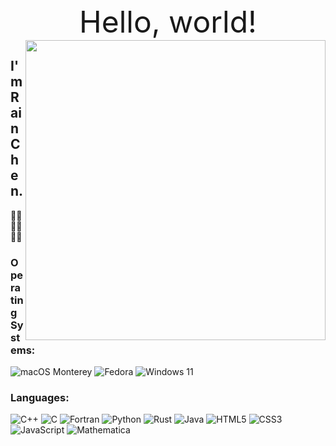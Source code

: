 <center>
    <font size=150>
        Hello, world!
    </font>
</center>

<img align="right" width="480px" src="https://github-readme-stats.vercel.app/api?username=Chen-Rain&show_icons=true&hide_title=false&title_color=9745f5&icon_color=9f4bff&text_color=000000&bg_color=DEG,99ccff,b0ccff,e5ccff,ffccff">


## I'm Rain Chen.

🏳️‍⚧️🏳️‍⚧️🏳️‍⚧️

### Operating Systems:

![macOS Monterey](https://img.shields.io/badge/macOS-Monterey-AA2FCC?style=for-the-badge&logo=apple&logoColor=white)
![Fedora](https://img.shields.io/badge/Fedora-36-66A0D5?style=for-the-badge&logo=fedora&logoColor=white)
![Windows 11](https://img.shields.io/badge/Windows-11-3577D9?style=for-the-badge&logo=microsoft&logoColor=white)

### Languages:

<p align="left">
    <img alt="C++" src="https://img.shields.io/badge/C++-1C437E?style=for-the-badge&logo=CPLUSPLUS&logoColor=white"/>
    <img alt="C" src="https://img.shields.io/badge/C-1C437E?style=for-the-badge&logo=C&logoColor=white"/>
    <img alt="Fortran" src="https://img.shields.io/badge/Fortran-6C5090?style=for-the-badge&logo=Fortran&logoColor=white"/>
    <img alt="Python" src="https://img.shields.io/badge/Python-456C93?style=for-the-badge&logo=Python&logoColor=white"/>
    <img alt="Rust" src="https://img.shields.io/badge/Rust-2C3438?style=for-the-badge&logo=Rust&logoColor=white"/>
    <img alt="Java" src="https://img.shields.io/badge/Java-CD2C1E?style=for-the-badge&logo=Java&logoColor=white"/>
    <img alt="HTML5" src="https://img.shields.io/badge/HTML5-E06E3C?style=for-the-badge&logo=HTML5&logoColor=white"/>
    <img alt="CSS3" src="https://img.shields.io/badge/CSS3-3964E8?style=for-the-badge&logo=CSS3&logoColor=white"/>
    <img alt="JavaScript" src="https://img.shields.io/badge/JavaScript-F7DD4A?style=for-the-badge&logo=JavaScript&logoColor=white"/>
    <img alt="Mathematica" src="https://img.shields.io/badge/Wolfram_Mathematica-CB301E?style=for-the-badge&logo=Wolfram&logoColor=white"/>
</p>
